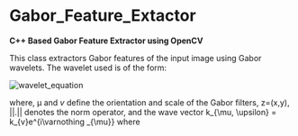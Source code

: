 # Gabor_Feature_Extactor

**C++ Based Gabor Feature Extractor using OpenCV**

This class extractors Gabor features of the input image using Gabor wavelets. The wavelet used is of the form: 

![wavelet_equation](https://cloud.githubusercontent.com/assets/7311045/15891645/4e714ce2-2d7e-11e6-98b0-ca6f339a2971.png)

where, μ and *v* define the orientation and scale of the Gabor filters, z=(x,y), ||.|| denotes the norm operator, and the wave vector k_{\mu, \upsilon} = k_{v}e^{i\varnothing _{\mu}} where 
